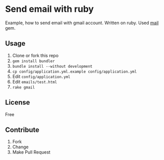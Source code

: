 # Send email with ruby

Example, how to send email with gmail account. Written on ruby. Used [mail](https://github.com/mikel/mail) gem.


## Usage

1. Clone or fork this repo
1. `gem install bundler`
1. `bundle install --without development`
1. `cp config/application.yml.example config/application.yml`
1. Edit `config/application.yml`
1. Edit `emails/test.html`
1. `rake gmail`



## License

Free

## Contribute

1. Fork
1. Change
1. Make Pull Request